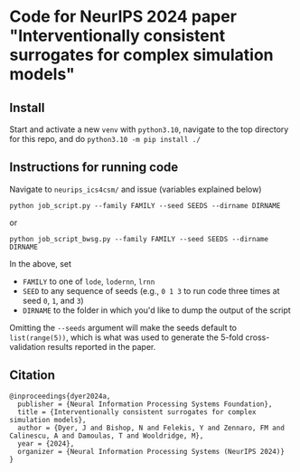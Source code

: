 # Code for NeurIPS 2024 paper "Interventionally consistent surrogates for complex simulation models"

## Install

Start and activate a new `venv` with `python3.10`, navigate to the top directory for this repo, and do `python3.10 -m pip install ./`

## Instructions for running code
Navigate to `neurips_ics4csm/` and issue (variables explained below)

```
python job_script.py --family FAMILY --seed SEEDS --dirname DIRNAME
```

or

```
python job_script_bwsg.py --family FAMILY --seed SEEDS --dirname DIRNAME
```

In the above, set
- `FAMILY` to one of `lode`, `lodernn`, `lrnn`
- `SEED` to any sequence of seeds (e.g., `0 1 3` to run code three times at seed `0`, `1`, and `3`)
- `DIRNAME` to the folder in which you'd like to dump the output of the script

Omitting the `--seeds` argument will make the seeds default to `list(range(5))`, which is what was used to generate the 5-fold cross-validation results reported in the paper.

## Citation

```
@inproceedings{dyer2024a,
  publisher = {Neural Information Processing Systems Foundation},
  title = {Interventionally consistent surrogates for complex simulation models},
  author = {Dyer, J and Bishop, N and Felekis, Y and Zennaro, FM and Calinescu, A and Damoulas, T and Wooldridge, M},
  year = {2024},
  organizer = {Neural Information Processing Systems (NeurIPS 2024)}
}
```
